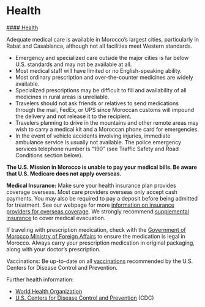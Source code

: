 # Health

[#### Health](javascript:void(0); "Health")

Adequate medical care is available in Morocco’s largest cities, particularly in Rabat and Casablanca, although not all facilities meet Western standards.

* Emergency and specialized care outside the major cities is far below U.S. standards and may not be available at all.
* Most medical staff will have limited or no English-speaking ability.
* Most ordinary prescription and over-the-counter medicines are widely available.
* Specialized prescriptions may be difficult to fill and availability of all medicines in rural areas is unreliable.
* Travelers should not ask friends or relatives to send medications through the mail, FedEx, or UPS since Moroccan customs will impound the delivery and not release it to the recipient.
* Travelers planning to drive in the mountains and other remote areas may wish to carry a medical kit and a Moroccan phone card for emergencies.
* In the event of vehicle accidents involving injuries, immediate ambulance service is usually not available. The police emergency services telephone number is “190” (see Traffic Safety and Road Conditions section below).

**The U.S. Mission in Morocco is unable to pay your medical bills. Be aware that U.S. Medicare does not apply overseas.**

**Medical Insurance:** Make sure your health insurance plan provides coverage overseas. Most care providers overseas only accept cash payments. You may also be required to pay a deposit before being admitted for treatment. See our webpage for more [information on insurance providers for overseas coverage](http://travel.state.gov/content/passports/en/go/health/insurance-providers.html). We strongly recommend [supplemental insurance](http://travel.state.gov/content/passports/en/go/health/insurance-providers.html) to cover medical evacuation.

If traveling with prescription medication, check with the [Government of Morocco Ministry of Foreign Affairs](https://us.diplomatie.ma/) to ensure the medication is legal in Morocco. Always carry your prescription medication in original packaging, along with your doctor’s prescription.

Vaccinations: Be up-to-date on all [vaccinations](http://wwwnc.cdc.gov/travel/page/vaccinations.htm) recommended by the U.S. Centers for Disease Control and Prevention.

Further health information:

* [World Health Organization](https://www.who.int/countries)
* [U.S. Centers for Disease Control and Prevention](http://wwwnc.cdc.gov/travel/) (CDC)